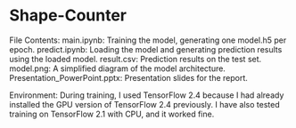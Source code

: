 # Shape-Counter
File Contents:
main.ipynb: Training the model, generating one model.h5 per epoch.
predict.ipynb: Loading the model and generating prediction results using the loaded model.
result.csv: Prediction results on the test set.
model.png: A simplified diagram of the model architecture.
Presentation_PowerPoint.pptx: Presentation slides for the report.

Environment:
During training, I used TensorFlow 2.4 because I had already installed the GPU version of TensorFlow 2.4 previously. I have also tested training on TensorFlow 2.1 with CPU, and it worked fine.
